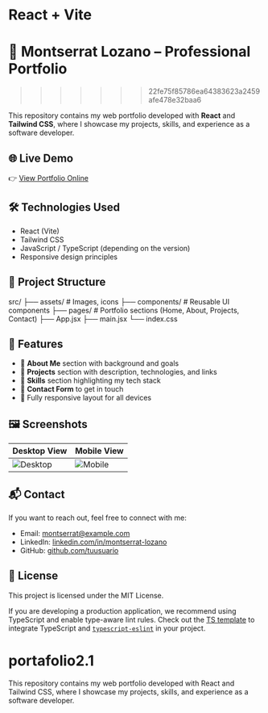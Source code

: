 
# React + Vite

# 💼 Montserrat Lozano – Professional Portfolio
>>>>>>> 22fe75f85786ea64383623a2459afe478e32baa6

This repository contains my web portfolio developed with **React** and **Tailwind CSS**, where I showcase my projects, skills, and experience as a software developer.

## 🌐 Live Demo
👉 [View Portfolio Online](https://your-deployment-link.com)

## 🛠️ Technologies Used

- React (Vite)
- Tailwind CSS
- JavaScript / TypeScript (depending on the version)
- Responsive design principles

## 📁 Project Structure
src/
├── assets/ # Images, icons
├── components/ # Reusable UI components
├── pages/ # Portfolio sections (Home, About, Projects, Contact)
├── App.jsx
├── main.jsx
└── index.css


## 📌 Features

- 🔹 **About Me** section with background and goals
- 🔹 **Projects** section with description, technologies, and links
- 🔹 **Skills** section highlighting my tech stack
- 🔹 **Contact Form** to get in touch
- 🔹 Fully responsive layout for all devices

## 🖼️ Screenshots

| Desktop View | Mobile View |
|--------------|-------------|
| ![Desktop](./assets/screenshot-desktop.png) | ![Mobile](./assets/screenshot-mobile.png) |

## 📬 Contact

If you want to reach out, feel free to connect with me:

- Email: montserrat@example.com  
- LinkedIn: [linkedin.com/in/montserrat-lozano](https://www.linkedin.com/in/montserrat-lozano-154936271/)  
- GitHub: [github.com/tuusuario]([https://github.com/tuusuario](https://github.com/zaimont))

## 📄 License

This project is licensed under the MIT License.


If you are developing a production application, we recommend using TypeScript and enable type-aware lint rules. Check out the [TS template](https://github.com/vitejs/vite/tree/main/packages/create-vite/template-react-ts) to integrate TypeScript and [`typescript-eslint`](https://typescript-eslint.io) in your project.

# portafolio2.1
This repository contains my web portfolio developed with React and Tailwind CSS, where I showcase my projects, skills, and experience as a software developer.

